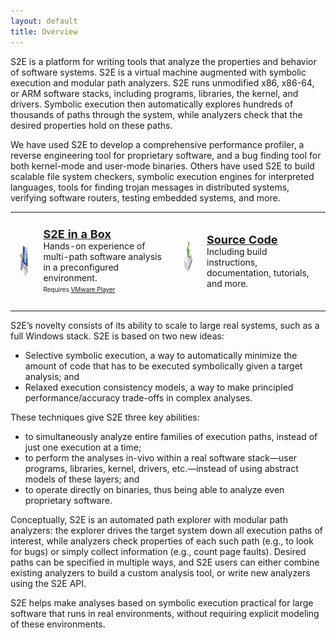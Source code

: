 ```yaml
---
layout: default
title: Overview
---
```


S2E is a platform for writing tools that analyze the properties and
behavior of software systems. S2E is a virtual machine augmented
with symbolic execution and modular path analyzers. S2E runs
unmodified x86, x86-64, or ARM software stacks, including programs,
libraries, the kernel, and drivers. Symbolic execution then
automatically explores hundreds of thousands of paths through the
system, while analyzers check that the desired properties hold on
these paths.

We have used S2E to develop a
comprehensive performance profiler, a reverse engineering tool for
proprietary software, and a bug finding tool for both kernel-mode
and user-mode binaries. Others have used S2E to build scalable
file system checkers, symbolic execution engines for interpreted languages,
tools for finding trojan messages in distributed systems, verifying
software routers, testing embedded systems, and more.

<hr/>

<table style="border-collapse:separate; border-spacing: 0.7em 0.7em;border:0px;;">
    <tr>
      <td style="border:0px;;"><img src="/images/vm.png" style="height:48px;" alt="" /> </td>
      <td style="border:0px;">
        <span style="font-size:large;font-weight:bold;">
          <a href="https://s2e.epfl.ch/attachments/download/63/s2e-demo-vmware.tar.bz2" class="external">
          S2E in a Box
          </a>
        </span><br />
        Hands-on experience of multi-path software analysis in a preconfigured environment.<br />
        <span style="font-size:x-small;">
          Requires <a href="http://www.vmware.com/products/player/" class="external">VMware Player</a>
        </span>
      </td>
      <td style="vertical-align:middle;border:0px;padding-bottom: 1em;;">
        <img src="/images/dl.png" style="height:48px;" alt="" />
      </td>
      <td style="border:0px;;">
        <span style="font-size:large;font-weight:bold;">
          <a href="https://github.com/dslab-epfl/s2e/archive/stable-1.3.zip" class="external">
            Source Code
          </a>
        </span><br />
        Including build instructions, documentation, tutorials, and more.
      </td>
    </tr>
</table>


<hr/>

S2E’s novelty consists of its ability to scale to large real
systems, such as a full Windows stack. S2E is based on two new ideas:

  *  Selective symbolic execution, a way to automatically minimize the amount of code that has to be executed symbolically given a target analysis; and
  *  Relaxed execution consistency models, a way to make principled performance/accuracy trade-offs in complex analyses.

These techniques give S2E three key abilities:

  *  to simultaneously analyze entire families of execution paths, instead of just one execution at a time;
  *  to perform the analyses in-vivo within a real software stack—user programs, libraries, kernel, drivers, etc.—instead of using abstract models of these layers; and
  *  to operate directly on binaries, thus being able to analyze even proprietary software.

Conceptually, S2E is an automated path explorer with modular path
analyzers: the explorer drives the target system down all execution
paths of interest, while analyzers check properties of each such
path (e.g., to look for bugs) or simply collect information (e.g.,
count page faults). Desired paths can be specified in multiple ways,
and S2E users can either combine existing analyzers to build a
custom analysis tool, or write new analyzers using the S2E API.

S2E helps make analyses based on symbolic execution practical for
large software that runs in real environments, without requiring
explicit modeling of these environments.
